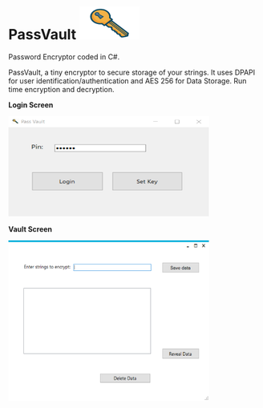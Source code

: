 # PassVault  <img src="https://raw.githubusercontent.com/seriousdoge/PassVault/master/key1.png" width="120" height="65" />
Password Encryptor coded in C#.

PassVault, a tiny encryptor to secure storage of your strings. It uses DPAPI for user identification/authentication and AES 256 for Data Storage. Run time encryption and decryption.

**Login Screen**

<img src="https://raw.githubusercontent.com/seriousdoge/PassVault/master/PassVault/Login.png" width="400" height="200" />


**Vault Screen**

<img src="https://raw.githubusercontent.com/seriousdoge/PassVault/master/PassVault/Vault.png" width="400" height="320" />

